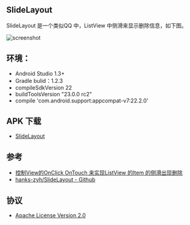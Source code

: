 ## SlideLayout

SlideLayout 是一个类似QQ 中，ListView 中侧滑来显示删除信息，如下图。

![screenshot](http://7ktolw.com1.z0.glb.clouddn.com/slide-layout-screenshot.gif)
<!--<video controls="" autoplay="" name="media" width="300" height=500><source src="http://7ktolw.com1.z0.glb.clouddn.com/yourfilename1.mp4" type="video/mp4"></video>-->

## 环境：
- Android Studio 1.3+
- Gradle bulid：1.2.3
- compileSdkVersion 22
- buildToolsVersion "23.0.0 rc2"
- compile 'com.android.support:appcompat-v7:22.2.0'

## APK 下载
- [SlideLayout](http://7ktolw.com1.z0.glb.clouddn.com/slide-layout-debug.apk)

## 参考
-  [控制View的OnClick OnTouch 来实现ListView 的Item 的侧滑出现删除](http://blog.csdn.net/hpu_zyh/article/details/44497271)
- [hanks-zyh/SlideLayout - Github](https://github.com/hanks-zyh/SlideLayout)


## 协议
- [Apache License Version 2.0](https://github.com/hanks-zyh/SlideLayout/blob/master/LICENSE)
